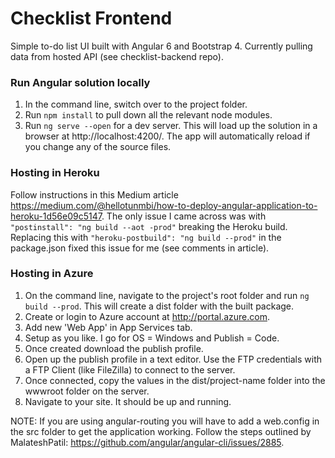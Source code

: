 # Checklist Frontend

Simple to-do list UI built with Angular 6 and Bootstrap 4. Currently pulling data from hosted API (see checklist-backend repo).

### Run Angular solution locally
1. In the command line, switch over to the project folder.
2. Run `npm install` to pull down all the relevant node modules.
3. Run `ng serve --open` for a dev server. This will load up the solution in a browser at http://localhost:4200/. The app will automatically reload if you change any of the source files.

### Hosting in Heroku
Follow instructions in this Medium article https://medium.com/@hellotunmbi/how-to-deploy-angular-application-to-heroku-1d56e09c5147. The only issue I came across was with `"postinstall": "ng build --aot -prod"` breaking the Heroku build. Replacing this with `"heroku-postbuild": "ng build --prod"` in the package.json fixed this issue for me (see comments in article).

### Hosting in Azure
1. On the command line, navigate to the project's root folder and run `ng build --prod`. This will create a dist folder with the built package.
1. Create or login to Azure account at http://portal.azure.com.
2. Add new 'Web App' in App Services tab.
3. Setup as you like. I go for OS = Windows and Publish = Code.
4. Once created download the publish profile.
5. Open up the publish profile in a text editor. Use the FTP credentials with a FTP Client (like FileZilla) to connect to the server.
6. Once connected, copy the values in the dist/project-name folder into the wwwroot folder on the server.
7. Navigate to your site. It should be up and running.

NOTE: If you are using angular-routing you will have to add a web.config in the src folder to get the application working. Follow the steps outlined by MalateshPatil: https://github.com/angular/angular-cli/issues/2885.
